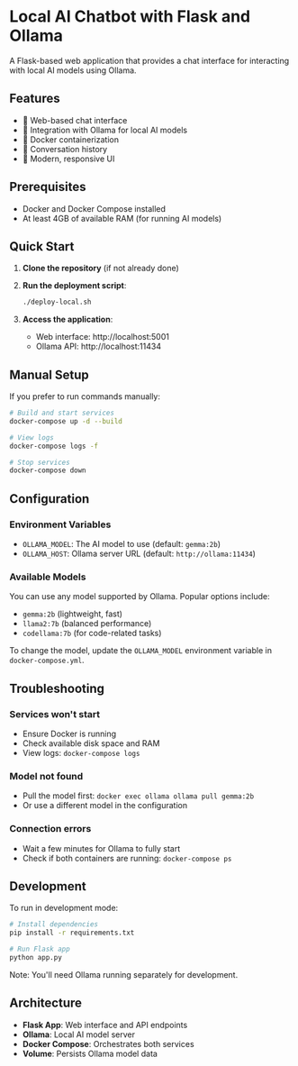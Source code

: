 
# Local AI Chatbot with Flask and Ollama

A Flask-based web application that provides a chat interface for interacting with local AI models using Ollama.

## Features

- 💬 Web-based chat interface
- 🤖 Integration with Ollama for local AI models
- 🐳 Docker containerization
- 🔄 Conversation history
- 🎨 Modern, responsive UI

## Prerequisites

- Docker and Docker Compose installed
- At least 4GB of available RAM (for running AI models)

## Quick Start

1. **Clone the repository** (if not already done)
2. **Run the deployment script**:

   ```bash
   ./deploy-local.sh
   ```

3. **Access the application**:
   - Web interface: http://localhost:5001
   - Ollama API: http://localhost:11434

## Manual Setup

If you prefer to run commands manually:

```bash
# Build and start services
docker-compose up -d --build

# View logs
docker-compose logs -f

# Stop services
docker-compose down
```

## Configuration

### Environment Variables

- `OLLAMA_MODEL`: The AI model to use (default: `gemma:2b`)
- `OLLAMA_HOST`: Ollama server URL (default: `http://ollama:11434`)

### Available Models

You can use any model supported by Ollama. Popular options include:

- `gemma:2b` (lightweight, fast)
- `llama2:7b` (balanced performance)
- `codellama:7b` (for code-related tasks)

To change the model, update the `OLLAMA_MODEL` environment variable in `docker-compose.yml`.

## Troubleshooting

### Services won't start

- Ensure Docker is running
- Check available disk space and RAM
- View logs: `docker-compose logs`

### Model not found

- Pull the model first: `docker exec ollama ollama pull gemma:2b`
- Or use a different model in the configuration

### Connection errors

- Wait a few minutes for Ollama to fully start
- Check if both containers are running: `docker-compose ps`

## Development

To run in development mode:

```bash
# Install dependencies
pip install -r requirements.txt

# Run Flask app
python app.py
```

Note: You'll need Ollama running separately for development.

## Architecture

- **Flask App**: Web interface and API endpoints
- **Ollama**: Local AI model server
- **Docker Compose**: Orchestrates both services
- **Volume**: Persists Ollama model data
